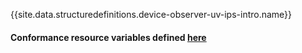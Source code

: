 {{site.data.structuredefinitions.device-observer-uv-ips-intro.name}}

#### Conformance resource variables defined [here](http://wiki.hl7.org/index.php?title=IG_Publisher_Documentation#Jekyll)
